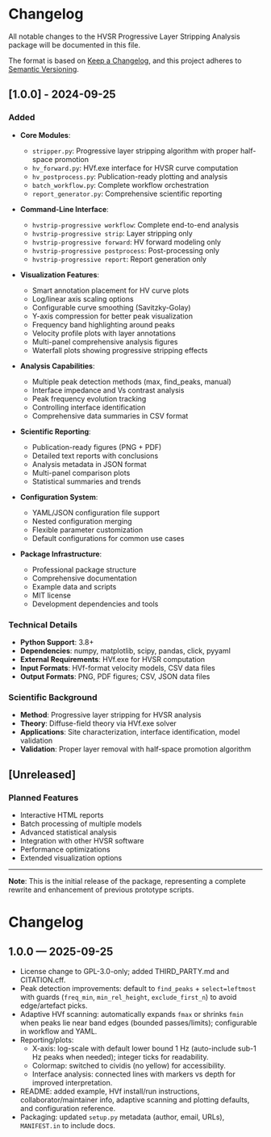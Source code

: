 # Changelog

All notable changes to the HVSR Progressive Layer Stripping Analysis package will be documented in this file.

The format is based on [Keep a Changelog](https://keepachangelog.com/en/1.0.0/),
and this project adheres to [Semantic Versioning](https://semver.org/spec/v2.0.0.html).

## [1.0.0] - 2024-09-25

### Added
- **Core Modules**:
  - `stripper.py`: Progressive layer stripping algorithm with proper half-space promotion
  - `hv_forward.py`: HVf.exe interface for HVSR curve computation
  - `hv_postprocess.py`: Publication-ready plotting and analysis
  - `batch_workflow.py`: Complete workflow orchestration
  - `report_generator.py`: Comprehensive scientific reporting

- **Command-Line Interface**:
  - `hvstrip-progressive workflow`: Complete end-to-end analysis
  - `hvstrip-progressive strip`: Layer stripping only
  - `hvstrip-progressive forward`: HV forward modeling only
  - `hvstrip-progressive postprocess`: Post-processing only
  - `hvstrip-progressive report`: Report generation only

- **Visualization Features**:
  - Smart annotation placement for HV curve plots
  - Log/linear axis scaling options
  - Configurable curve smoothing (Savitzky-Golay)
  - Y-axis compression for better peak visualization
  - Frequency band highlighting around peaks
  - Velocity profile plots with layer annotations
  - Multi-panel comprehensive analysis figures
  - Waterfall plots showing progressive stripping effects

- **Analysis Capabilities**:
  - Multiple peak detection methods (max, find_peaks, manual)
  - Interface impedance and Vs contrast analysis
  - Peak frequency evolution tracking
  - Controlling interface identification
  - Comprehensive data summaries in CSV format

- **Scientific Reporting**:
  - Publication-ready figures (PNG + PDF)
  - Detailed text reports with conclusions
  - Analysis metadata in JSON format
  - Multi-panel comparison plots
  - Statistical summaries and trends

- **Configuration System**:
  - YAML/JSON configuration file support
  - Nested configuration merging
  - Flexible parameter customization
  - Default configurations for common use cases

- **Package Infrastructure**:
  - Professional package structure
  - Comprehensive documentation
  - Example data and scripts
  - MIT license
  - Development dependencies and tools

### Technical Details
- **Python Support**: 3.8+
- **Dependencies**: numpy, matplotlib, scipy, pandas, click, pyyaml
- **External Requirements**: HVf.exe for HVSR computation
- **Input Formats**: HVf-format velocity models, CSV data files
- **Output Formats**: PNG, PDF figures; CSV, JSON data files

### Scientific Background
- **Method**: Progressive layer stripping for HVSR analysis
- **Theory**: Diffuse-field theory via HVf.exe solver
- **Applications**: Site characterization, interface identification, model validation
- **Validation**: Proper layer removal with half-space promotion algorithm

## [Unreleased]

### Planned Features
- Interactive HTML reports
- Batch processing of multiple models
- Advanced statistical analysis
- Integration with other HVSR software
- Performance optimizations
- Extended visualization options

---

**Note**: This is the initial release of the package, representing a complete rewrite and enhancement of previous prototype scripts.
# Changelog

## 1.0.0 — 2025-09-25

- License change to GPL-3.0-only; added THIRD_PARTY.md and CITATION.cff.
- Peak detection improvements: default to `find_peaks` + `select=leftmost` with guards
  (`freq_min`, `min_rel_height`, `exclude_first_n`) to avoid edge/artefact picks.
- Adaptive HVf scanning: automatically expands `fmax` or shrinks `fmin` when peaks lie near band edges
  (bounded passes/limits); configurable in workflow and YAML.
- Reporting/plots:
  - X-axis: log-scale with default lower bound 1 Hz (auto-include sub-1 Hz peaks when needed);
    integer ticks for readability.
  - Colormap: switched to cividis (no yellow) for accessibility.
  - Interface analysis: connected lines with markers vs depth for improved interpretation.
- README: added example, HVf install/run instructions, collaborator/maintainer info,
  adaptive scanning and plotting defaults, and configuration reference.
- Packaging: updated `setup.py` metadata (author, email, URLs), `MANIFEST.in` to include docs.
